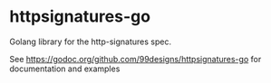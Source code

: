 # httpsignatures-go

Golang library for the http-signatures spec.

See https://godoc.org/github.com/99designs/httpsignatures-go for documentation and examples